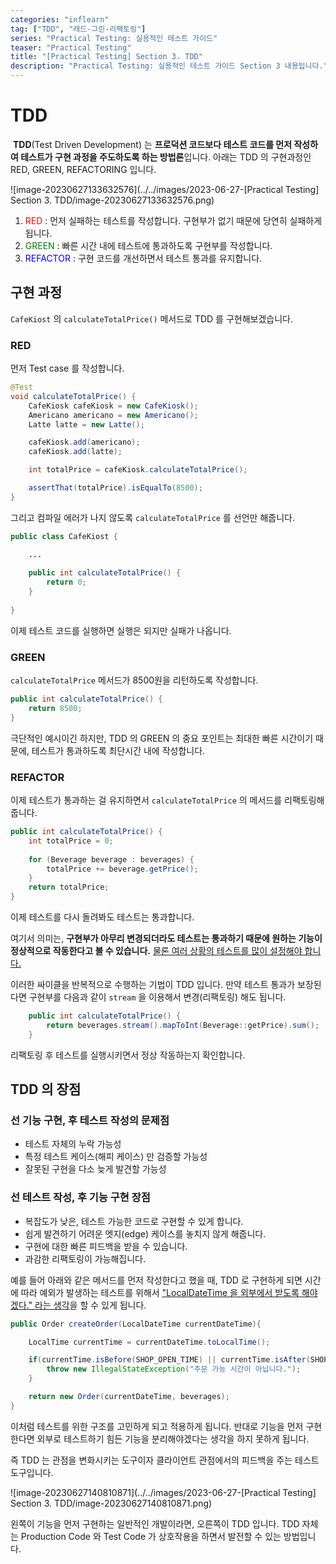 ```yaml
---
categories: "inflearn"
tag: ["TDD", "레드-그린-리팩토링"]
series: "Practical Testing: 실용적인 테스트 가이드"
teaser: "Practical Testing"
title: "[Practical Testing] Section 3. TDD"
description: "Practical Testing: 실용적인 테스트 가이드 Section 3 내용입니다."
---
```


# TDD

​	**TDD**(Test Driven Development) 는 **프로덕션 코드보다 테스트 코드를 먼저 작성하여 테스트가 구현 과정을 주도하도록 하는 방법론**입니다. 아래는 TDD 의 구현과정인 RED, GREEN, REFACTORING 입니다.

![image-20230627133632576](../../images/2023-06-27-[Practical Testing] Section 3. TDD/image-20230627133632576.png)

1. <span style="color:red">RED</span> : 먼저 실패하는 테스트를 작성합니다. 구현부가 없기 때문에 당연히 실패하게 됩니다.
2. <span style="color:green">GREEN</span> : 빠른 시간 내에 테스트에 통과하도록 구현부를 작성합니다.
3. <span style="color:blue">REFACTOR</span> : 구현 코드를 개선하면서 테스트 통과를 유지합니다.

## 구현 과정

`CafeKiost` 의 `calculateTotalPrice()` 메서드로 TDD 를 구현해보겠습니다.

### RED

먼저 Test case 를 작성합니다.

```java
@Test
void calculateTotalPrice() {
    CafeKiosk cafeKiosk = new CafeKiosk();
    Americano americano = new Americano();
    Latte latte = new Latte();

    cafeKiosk.add(americano);
    cafeKiosk.add(latte);

    int totalPrice = cafeKiosk.calculateTotalPrice();

    assertThat(totalPrice).isEqualTo(8500);
}
```

그리고 컴파일 에러가 나지 않도록 `calculateTotalPrice` 를 선언만 해줍니다.

```java
public class CafeKiost {

    ...
        
    public int calculateTotalPrice() {
    	return 0;
	}
    
}
```

이제 테스트 코드를 실행하면 실행은 되지만 실패가 나옵니다.

### GREEN

`calculateTotalPrice` 메서드가 8500원을 리턴하도록 작성합니다.

```java
public int calculateTotalPrice() {
    return 8500;
}
```

극단적인 예시이긴 하지만, TDD 의 GREEN 의 중요 포인트는 최대한 빠른 시간이기 때문에, 테스트가 통과하도록 최단시간 내에 작성합니다.

### REFACTOR

이제 테스트가 통과하는 걸 유지하면서 `calculateTotalPrice` 의 메서드를 리팩토링해줍니다.

```java
public int calculateTotalPrice() {
    int totalPrice = 0;
    
    for (Beverage beverage : beverages) {
        totalPrice += beverage.getPrice();
    }
    return totalPrice;
}
```

이제 테스트를 다시 돌려봐도 테스트는 통과합니다.

여기서 의미는, **구현부가 아무리 변경되더라도 테스트는 통과하기 때문에 원하는 기능이 정상적으로 작동한다고 볼 수 있습니다.** <u>물론 여러 상황의 테스트를 많이 설정해야 합니다.</u>

이러한 싸이클을 반복적으로 수행하는 기법이 TDD 입니다. 만약 테스트 통과가 보장된다면 구현부를 다음과 같이 `stream` 을 이용해서 변경(리팩토링) 해도 됩니다.

```java
    public int calculateTotalPrice() {
        return beverages.stream().mapToInt(Beverage::getPrice).sum();
    }
```

리팩토링 후 테스트를 실행시키면서 정상 작동하는지 확인합니다.

## TDD 의 장점

### 선 기능 구현, 후 테스트 작성의 문제점

- 테스트 자체의 누락 가능성
- 특정 테스트 케이스(해피 케이스) 만 검증할 가능성
- 잘못된 구현을 다소 늦게 발견할 가능성

### 선 테스트 작성, 후 기능 구현 장점

- 복잡도가 낮은, 테스트 가능한 코드로 구현할 수 있게 합니다.
- 쉽게 발견하기 어려운 엣지(edge) 케이스를 놓치지 않게 해줍니다.
- 구현에 대한 빠른 피드백을 받을 수 있습니다.
- 과감한 리팩토링이 가능해집니다.

예를 들어 아래와 같은 메서드를 먼저 작성한다고 했을 때, TDD 로 구현하게 되면 시간에 따라 예외가 발생하는 테스트를 위해서 <u>"LocalDateTime 을 외부에서 받도록 해야겠다." 라는 생각</u>을 할 수 있게 됩니다.

```java
public Order createOrder(LocalDateTime currentDateTime){

    LocalTime currentTime = currentDateTime.toLocalTime();

    if(currentTime.isBefore(SHOP_OPEN_TIME) || currentTime.isAfter(SHOP_CLOSE_TIME)){
        throw new IllegalStateException("주문 가능 시간이 아닙니다.");
    }

    return new Order(currentDateTime, beverages);
}
```

이처럼 테스트를 위한 구조를 고민하게 되고 적용하게 됩니다. 반대로 기능을 먼저 구현한다면 외부로 테스트하기 힘든 기능을 분리해야겠다는 생각을 하지 못하게 됩니다.

즉 TDD 는 관점을 변화시키는 도구이자 클라이언트 관점에서의 피드백을 주는 테스트 도구입니다.

![image-20230627140810871](../../images/2023-06-27-[Practical Testing] Section 3. TDD/image-20230627140810871.png)

왼쪽이 기능을 먼저 구현하는 일반적인 개발이라면, 오른쪽이 TDD 입니다. TDD 자체는 Production Code 와 Test Code 가 상호작용을 하면서 발전할 수 있는 방법입니다.